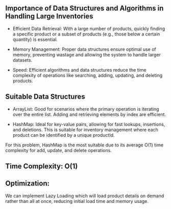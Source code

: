 ## Importance of Data Structures and Algorithms in Handling Large Inventories

- Efficient Data Retrieval: With a large number of products, quickly finding a specific product or a subset of products (e.g., those below a certain quantity) is essential.

- Memory Management: Proper data structures ensure optimal use of memory, preventing wastage and allowing the system to handle larger datasets.

- Speed: Efficient algorithms and data structures reduce the time complexity of operations like searching, adding, updating, and deleting products.

## Suitable Data Structures

- ArrayList: Good for scenarios where the primary operation is iterating over the entire list. Adding and retrieving elements by index are efficient.

- HashMap: Ideal for key-value pairs, allowing for fast lookups, insertions, and deletions. This is suitable for inventory management where each product can be identified by a unique productId.

For this problem, HashMap is the most suitable due to its average O(1) time complexity for add, update, and delete operations.

## Time Complexity: O(1)

## Optimization:
We can implement Lazy Loading which will load product details on demand rather than all at once, reducing initial load time and memory usage.